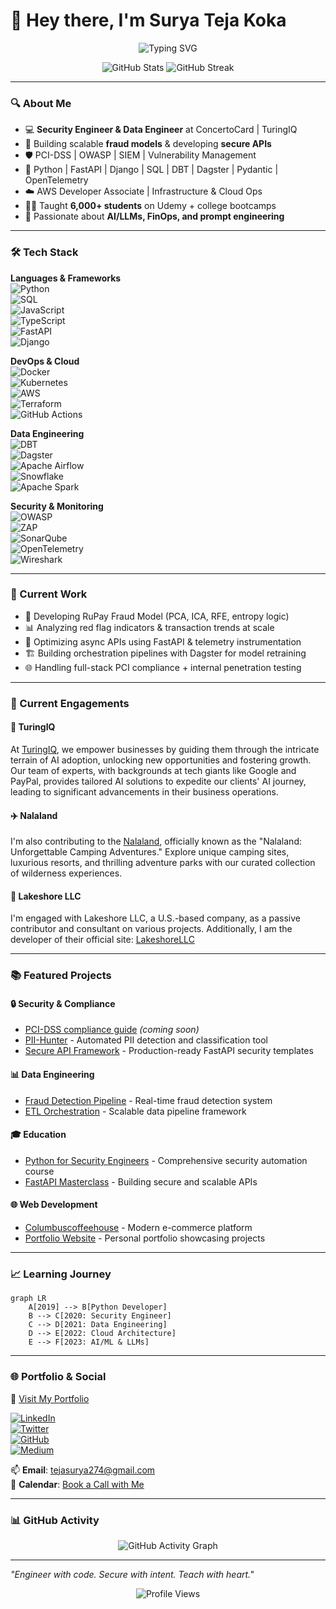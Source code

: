# 👋 Hey there, I'm Surya Teja Koka

<p align="center">
  <img src="https://readme-typing-svg.demolab.com?font=Fira+Code&duration=4000&pause=1500&color=007ACC&center=true&vCenter=true&width=700&lines=Security+Engineer+%7C+Python+Developer;Data+Engineer+%7C+Fraud+Modeling+Expert;Cloud+Infra+%7C+LLMs+%7C+FastAPI;Passionate+Educator+%7C+3%2B+Years+in+Teaching+Tech" alt="Typing SVG" />
</p>

<p align="center">
  <img src="https://github-readme-stats.vercel.app/api?username=SuryaTeja-koka&show_icons=true&theme=radical" alt="GitHub Stats" />
  <img src="https://github-readme-streak-stats.herokuapp.com/?user=SuryaTeja-koka&theme=radical" alt="GitHub Streak" />
</p>

---

### 🔍 About Me

- 💻 **Security Engineer & Data Engineer** at ConcertoCard | TuringIQ
- 🧠 Building scalable **fraud models** & developing **secure APIs**
- 🛡️ PCI-DSS | OWASP | SIEM | Vulnerability Management
- 🧰 Python | FastAPI | Django | SQL | DBT | Dagster | Pydantic | OpenTelemetry
- ☁️ AWS Developer Associate | Infrastructure & Cloud Ops
- 👨‍🏫 Taught **6,000+ students** on Udemy + college bootcamps  
- 🧪 Passionate about **AI/LLMs, FinOps, and prompt engineering**

---

### 🛠️ Tech Stack

**Languages & Frameworks**  
![Python](https://img.shields.io/badge/-Python-333?style=flat&logo=python)  
![SQL](https://img.shields.io/badge/-SQL-333?style=flat&logo=postgresql)  
![JavaScript](https://img.shields.io/badge/-JavaScript-333?style=flat&logo=javascript)  
![TypeScript](https://img.shields.io/badge/-TypeScript-333?style=flat&logo=typescript)  
![FastAPI](https://img.shields.io/badge/-FastAPI-333?style=flat&logo=fastapi)  
![Django](https://img.shields.io/badge/-Django-333?style=flat&logo=django)  

**DevOps & Cloud**  
![Docker](https://img.shields.io/badge/-Docker-333?style=flat&logo=docker)  
![Kubernetes](https://img.shields.io/badge/-Kubernetes-333?style=flat&logo=kubernetes)  
![AWS](https://img.shields.io/badge/-AWS-333?style=flat&logo=amazonaws)  
![Terraform](https://img.shields.io/badge/-Terraform-333?style=flat&logo=terraform)  
![GitHub Actions](https://img.shields.io/badge/-GitHub_Actions-333?style=flat&logo=github-actions)  

**Data Engineering**  
![DBT](https://img.shields.io/badge/-DBT-333?style=flat&logo=airbyte)  
![Dagster](https://img.shields.io/badge/-Dagster-333?style=flat)  
![Apache Airflow](https://img.shields.io/badge/-Airflow-333?style=flat&logo=apache-airflow)  
![Snowflake](https://img.shields.io/badge/-Snowflake-333?style=flat&logo=snowflake)  
![Apache Spark](https://img.shields.io/badge/-Spark-333?style=flat&logo=apache-spark)  

**Security & Monitoring**  
![OWASP](https://img.shields.io/badge/-OWASP-333?style=flat&logo=owasp)  
![ZAP](https://img.shields.io/badge/-ZAP-333?style=flat&logo=zaproxy)  
![SonarQube](https://img.shields.io/badge/-SonarQube-333?style=flat&logo=sonarqube)  
![OpenTelemetry](https://img.shields.io/badge/-OpenTelemetry-333?style=flat&logo=opentelemetry)  
![Wireshark](https://img.shields.io/badge/-Wireshark-333?style=flat&logo=wireshark)  

---

### 🔭 Current Work

- 🚨 Developing RuPay Fraud Model (PCA, ICA, RFE, entropy logic)
- 📊 Analyzing red flag indicators & transaction trends at scale
- 🔄 Optimizing async APIs using FastAPI & telemetry instrumentation
- 🏗️ Building orchestration pipelines with Dagster for model retraining
- 🌐 Handling full-stack PCI compliance + internal penetration testing

---

### 🚀 Current Engagements

#### 🧠 TuringIQ

At [TuringIQ](https://turingiq.ai/), we empower businesses by guiding them through the intricate terrain of AI adoption, unlocking new opportunities and fostering growth. Our team of experts, with backgrounds at tech giants like Google and PayPal, provides tailored AI solutions to expedite our clients' AI journey, leading to significant advancements in their business operations.

#### ✈️ Nalaland

I'm also contributing to the [Nalaland](https://www.nalaland.in/), officially known as the "Nalaland: Unforgettable Camping Adventures." Explore unique camping sites, luxurious resorts, and thrilling adventure parks with our curated collection of wilderness experiences.

#### 🌊 Lakeshore LLC
I'm engaged with Lakeshore LLC, a U.S.-based company, as a passive contributor and consultant on various projects. Additionally, I am the developer of their official site: [LakeshoreLLC](https://www.lakeshoreitllc.com/.)

---

### 📚 Featured Projects

#### 🔒 Security & Compliance
- [PCI-DSS compliance guide](#) *(coming soon)*
- [PII-Hunter](https://github.com/SuryaTeja-koka/PII-HUNTER) - Automated PII detection and classification tool
- [Secure API Framework](https://github.com/SuryaTeja-koka/secure-api-framework) - Production-ready FastAPI security templates

#### 📊 Data Engineering
- [Fraud Detection Pipeline](https://github.com/SuryaTeja-koka/fraud-detection) - Real-time fraud detection system
- [ETL Orchestration](https://github.com/SuryaTeja-koka/etl-orchestration) - Scalable data pipeline framework

#### 🎓 Education
- [Python for Security Engineers](https://www.udemy.com/course/python-for-security-engineers/) - Comprehensive security automation course
- [FastAPI Masterclass](https://www.udemy.com/course/fastapi-masterclass/) - Building secure and scalable APIs

#### 🌐 Web Development
- [Columbuscoffeehouse](https://www.columbuscoffeehouse.com/) - Modern e-commerce platform
- [Portfolio Website](https://suryateja-koka.github.io/portfolio/) - Personal portfolio showcasing projects

---

### 📈 Learning Journey

```mermaid
graph LR
    A[2019] --> B[Python Developer]
    B --> C[2020: Security Engineer]
    C --> D[2021: Data Engineering]
    D --> E[2022: Cloud Architecture]
    E --> F[2023: AI/ML & LLMs]
```

---

### 🌐 Portfolio & Social

🔗 [Visit My Portfolio](https://suryateja-koka.github.io/portfolio/)

[![LinkedIn](https://img.shields.io/badge/-LinkedIn-blue?style=flat&logo=linkedin)](https://www.linkedin.com/in/suryateja-koka/)  
[![Twitter](https://img.shields.io/badge/-Twitter-1DA1F2?style=flat&logo=twitter)](https://twitter.com/suryatejakoka)  
[![GitHub](https://img.shields.io/badge/-GitHub-181717?style=flat&logo=github)](https://github.com/SuryaTeja-koka)  
[![Medium](https://img.shields.io/badge/-Medium-000000?style=flat&logo=medium)](https://medium.com/@suryateja-koka)  

📫 **Email**: tejasurya274@gmail.com  
📆 **Calendar**: [Book a Call with Me](https://cal.com/surya-teja-k)  

---

### 📊 GitHub Activity

<p align="center">
  <img src="https://github-readme-activity-graph.vercel.app/graph?username=SuryaTeja-koka&theme=radical" alt="GitHub Activity Graph" />
</p>

---

_"Engineer with code. Secure with intent. Teach with heart."_

<p align="center">
  <img src="https://komarev.com/ghpvc/?username=SuryaTeja-koka&color=blueviolet" alt="Profile Views" />
</p>

